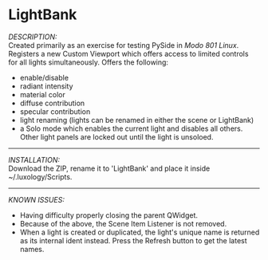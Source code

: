 LightBank
=========


*DESCRIPTION:* <br/>
Created primarily as an exercise for testing PySide in *Modo 801 Linux*. Registers a new Custom Viewport which offers access to limited controls for all lights simultaneously. Offers the following:
- enable/disable
- radiant intensity
- material color
- diffuse contribution
- specular contribution
- light renaming (lights can be renamed in either the scene or LightBank)
- a Solo mode which enables the current light and disables all others. Other light panels are locked out until the light is unsoloed.

___

*INSTALLATION:* <br/>
Download the ZIP, rename it to 'LightBank' and place it inside ~/.luxology/Scripts.


___

*KNOWN ISSUES:* <br/>
- Having difficulty properly closing the parent QWidget.
- Because of the above, the Scene Item Listener is not removed.
- When a light is created or duplicated, the light's unique name is returned as its internal ident instead. Press the Refresh button to get the latest names.
